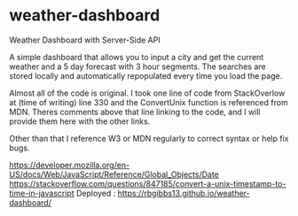 # weather-dashboard
Weather Dashboard with Server-Side API

A simple dashboard that allows you to input a city and get the current weather and a 5 day forecast with 3 hour segments.  The searches are stored locally and automatically repopulated every time you load the page.

Almost all of the code is original. I took one line of code from StackOverlow at (time of writing) line 330 and the ConvertUnix function is referenced from MDN.  Theres comments above that line linking to the code, and I will provide them here with the other links.

Other than that I reference W3 or MDN regularly to correct syntax or help fix bugs.

https://developer.mozilla.org/en-US/docs/Web/JavaScript/Reference/Global_Objects/Date
https://stackoverflow.com/questions/847185/convert-a-unix-timestamp-to-time-in-javascript
Deployed : https://rbgibbs13.github.io/weather-dashboard/